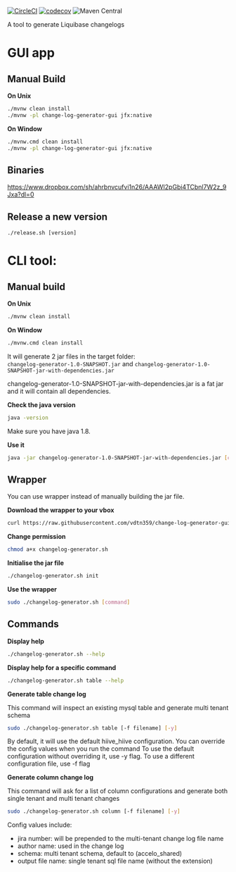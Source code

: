 [![CircleCI](https://circleci.com/gh/vdtn359/change-log-generator-gui.svg?style=svg)](https://circleci.com/gh/vdtn359/change-log-generator-gui)
[![codecov](https://codecov.io/gh/vdtn359/change-log-generator-gui/branch/master/graph/badge.svg)](https://codecov.io/gh/vdtn359/change-log-generator-gui)
![Maven Central](https://img.shields.io/maven-central/v/org.apache.maven/apache-maven.svg)


A tool to generate Liquibase changelogs
# GUI app

## Manual Build
**On Unix**
```bash
./mvnw clean install
./mvnw -pl change-log-generator-gui jfx:native
```
**On Window**
```bash
./mvnw.cmd clean install
./mvnw -pl change-log-generator-gui jfx:native
```
## Binaries
https://www.dropbox.com/sh/ahrbnvcufvi1n26/AAAWI2pGbi4TCbnl7W2z_9Jxa?dl=0

## Release a new version
```
./release.sh [version]
```

# CLI tool:
## Manual build

**On Unix**
```bash
./mvnw clean install
```
**On Window**
```bash
./mvnw.cmd clean install
```

It will generate 2 jar files in the target folder: <br/>
`changelog-generator-1.0-SNAPSHOT.jar` and `changelog-generator-1.0-SNAPSHOT-jar-with-dependencies.jar`

changelog-generator-1.0-SNAPSHOT-jar-with-dependencies.jar is a fat jar and it will contain all dependencies.

**Check the java version**

```bash
java -version
```
Make sure you have java 1.8. 

**Use it**

```bash
java -jar changelog-generator-1.0-SNAPSHOT-jar-with-dependencies.jar [command]
```

## Wrapper 
You can use wrapper instead of manually building the jar file.

**Download the wrapper to your vbox**

```bash
curl https://raw.githubusercontent.com/vdtn359/change-log-generator-gui/master/changelog-generator.sh -O
```

**Change permission**

```bash
chmod a+x changelog-generator.sh
```

**Initialise the jar file**

```bash
./changelog-generator.sh init
```

**Use the wrapper**

```bash
sudo ./changelog-generator.sh [command]
```

## Commands

**Display help**

```bash
./changelog-generator.sh --help
```

**Display help for a specific command**

```bash
./changelog-generator.sh table --help
```

**Generate table change log**

This command will inspect an existing mysql table and generate multi tenant schema

```bash
sudo ./changelog-generator.sh table [-f filename] [-y]
```

By default, it will use the default hiive_hiive configuration. You can override the config values when you run the command
To use the default configuration without overriding it, use -y flag. To use a different configuration file, use -f flag

**Generate column change log**

This command will ask for a list of column configurations and generate both single tenant and multi tenant changes

```bash
sudo ./changelog-generator.sh column [-f filename] [-y]
```

Config values include:
* jira number: will be prepended to the multi-tenant change log file name
* author name: used in the change log
* schema: multi tenant schema, default to (accelo_shared)
* output file name: single tenant sql file name (without the extension)
